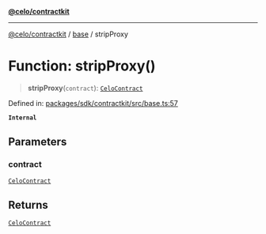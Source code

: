 [**@celo/contractkit**](../../README.md)

***

[@celo/contractkit](../../modules.md) / [base](../README.md) / stripProxy

# Function: stripProxy()

> **stripProxy**(`contract`): [`CeloContract`](../enumerations/CeloContract.md)

Defined in: [packages/sdk/contractkit/src/base.ts:57](https://github.com/celo-org/developer-tooling/blob/master/packages/sdk/contractkit/src/base.ts#L57)

**`Internal`**

## Parameters

### contract

[`CeloContract`](../enumerations/CeloContract.md)

## Returns

[`CeloContract`](../enumerations/CeloContract.md)
